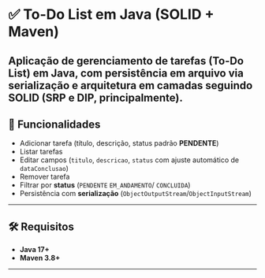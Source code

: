 # ✅ To-Do List em Java (SOLID + Maven)

Aplicação de **gerenciamento de tarefas** (To-Do List) em **Java**, com **persistência em arquivo** via serialização e arquitetura em camadas seguindo **SOLID** (SRP e DIP, principalmente).
---

## 🚀 Funcionalidades

- Adicionar tarefa (título, descrição, status padrão **PENDENTE**)
- Listar tarefas
- Editar campos (`titulo`, `descricao`, `status` com ajuste automático de `dataConclusao`)
- Remover tarefa
- Filtrar por **status** (`PENDENTE` `EM_ANDAMENTO`/ `CONCLUIDA`)
- Persistência com **serialização** (`ObjectOutputStream`/`ObjectInputStream`)

---

## 🛠️ Requisitos

- **Java 17+**
- **Maven 3.8+**

---

